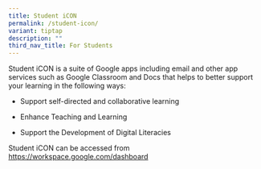 ```yaml
---
title: Student iCON
permalink: /student-icon/
variant: tiptap
description: ""
third_nav_title: For Students
---
```

<p>Student iCON is a suite of Google apps including email and other app services
such as Google Classroom and Docs that helps to better support your learning
in the following ways:</p>
<ul>
<li>
<p>Support self-directed and collaborative learning</p>
</li>
<li>
<p>Enhance Teaching and Learning</p>
</li>
<li>
<p>Support the Development of Digital Literacies</p>
</li>
</ul>
<p>Student iCON can be accessed from <a href="https://workspace.google.com/dashboard" rel="noopener nofollow" target="_blank">https://workspace.google.com/dashboard</a>
</p>
<p></p>